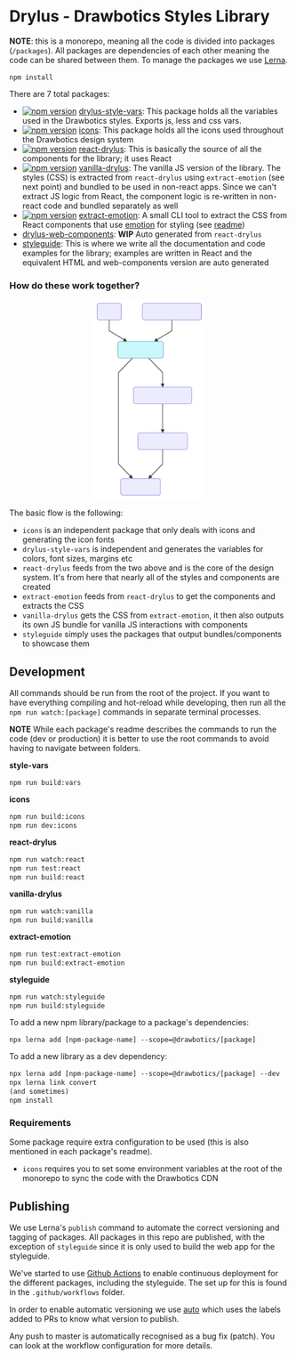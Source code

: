 # Drylus - Drawbotics Styles Library

__NOTE__: this is a monorepo, meaning all the code is divided into packages (`/packages`). All packages are dependencies of each other meaning the code can be shared between them. To manage the packages we use [Lerna](https://github.com/lerna/lerna).
```
npm install
```

There are 7 total packages:
- [![npm version](https://badge.fury.io/js/%40drawbotics%2Fdrylus-style-vars.svg)](https://badge.fury.io/js/%40drawbotics%2Fdrylus-style-vars) [drylus-style-vars](/packages/drylus-style-vars):
 This package holds all the variables used in the Drawbotics styles. Exports js, less and css vars.
- [![npm version](https://badge.fury.io/js/%40drawbotics%2Ficons.svg)](https://badge.fury.io/js/%40drawbotics%2Ficons) [icons](/packages/icons): This package holds all the icons used throughout the Drawbotics design system
- [![npm version](https://badge.fury.io/js/%40drawbotics%2Freact-drylus.svg)](https://badge.fury.io/js/%40drawbotics%2Freact-drylus) [react-drylus](/packages/react-drylus): This is basically the source of all the components for the library; it uses React
- [![npm version](https://badge.fury.io/js/%40drawbotics%2Fvanilla-drylus.svg)](https://badge.fury.io/js/%40drawbotics%2Fvanilla-drylus) [vanilla-drylus](/packages/vanilla-drylus): The vanilla JS version of the library. The styles (CSS) is extracted from `react-drylus` using `extract-emotion` (see next point) and bundled to be used in non-react apps. Since we can't extract JS logic from React, the component logic is re-written in non-react code and bundled separately as well
- [![npm version](https://badge.fury.io/js/%40drawbotics%2Fextract-emotion.svg)](https://badge.fury.io/js/%40drawbotics%2Fextract-emotion) [extract-emotion](/packages/extract-emotion): A small CLI tool to extract the CSS from React components that use [emotion](https://github.com/emotion-js/emotion) for styling (see [readme](/packages/extract-emotion/README.md))
- [drylus-web-components](/packages/drylus-web-components): __WIP__ Auto generated from `react-drylus`
- [styleguide](/packages/styleguide): This is where we write all the documentation and code examples for the library; examples are written in React and the equivalent HTML and web-components version are auto generated

### How do these work together?
<p align="center">
  <img src="./assets/graph.svg" width="200" style="margin: auto" />
</p>

The basic flow is the following:
- `icons` is an independent package that only deals with icons and generating the icon fonts
- `drylus-style-vars` is independent and generates the variables for colors, font sizes, margins etc
- `react-drylus` feeds from the two above and is the core of the design system. It's from here that nearly all of the styles and components are created
- `extract-emotion` feeds from `react-drylus` to get the components and extracts the CSS
- `vanilla-drylus` gets the CSS from `extract-emotion`, it then also outputs its own JS bundle for vanilla JS interactions with components
- `styleguide` simply uses the packages that output bundles/components to showcase them

## Development
All commands should be run from the root of the project. If you want to have everything compiling and hot-reload while developing, then run all the `npm run watch:[package]` commands in separate terminal processes.

__NOTE__ While each package's readme describes the commands to run the code (dev or production) it is better to use the root commands to avoid having to navigate between folders.

__style-vars__
```
npm run build:vars
```

__icons__
```
npm run build:icons
npm run dev:icons
```

__react-drylus__
```
npm run watch:react
npm run test:react
npm run build:react
```

__vanilla-drylus__
```
npm run watch:vanilla
npm run build:vanilla
```

__extract-emotion__
```
npm run test:extract-emotion
npm run build:extract-emotion
```

__styleguide__
```
npm run watch:styleguide
npm run build:styleguide
```

To add a new npm library/package to a package's dependencies:
```
npx lerna add [npm-package-name] --scope=@drawbotics/[package]
```

To add a new library as a dev dependency:
```
npx lerna add [npm-package-name] --scope=@drawbotics/[package] --dev
npx lerna link convert
(and sometimes)
npm install
```

### Requirements
Some package require extra configuration to be used (this is also mentioned in each package's readme).

- `icons` requires you to set some environment variables at the root of the monorepo to sync the code with the Drawbotics CDN


## Publishing
We use Lerna's `publish` command to automate the correct versioning and tagging of packages. All packages in this repo are published, with the exception of `styleguide` since it is only used to build the web app for the styleguide.

We've started to use [Github Actions](https://github.com/features/actions) to enable continuous deployment for the different packages, including the styleguide. The set up for this is found in the `.github/workflows` folder.

In order to enable automatic versioning we use [auto](https://github.com/intuit/auto) which uses the labels added to PRs to know what version to publish.

Any push to master is automatically recognised as a bug fix (patch). You can look at the workflow configuration for more details.